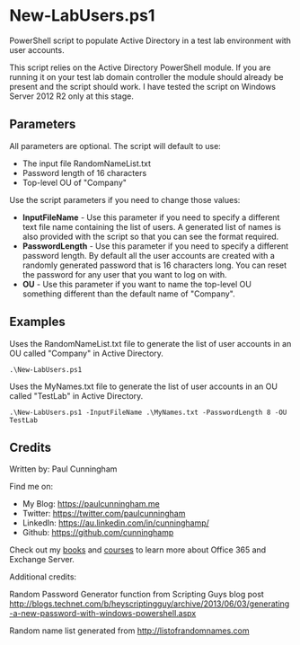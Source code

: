 # New-LabUsers.ps1
PowerShell script to populate Active Directory in a test lab environment with user accounts.

This script relies on the Active Directory PowerShell module. If you are running it on your test lab domain controller the module should already be present and the script should work. I have tested the script on Windows Server 2012 R2 only at this stage.

## Parameters

All parameters are optional. The script will default to use:

- The input file RandomNameList.txt
- Password length of 16 characters
- Top-level OU of "Company"
 
Use the script parameters if you need to change those values: 

- **InputFileName** - Use this parameter if you need to specify a different text file name containing
the list of users. A generated list of names is also provided with the script so that you can see the format required.
- **PasswordLength** - Use this parameter if you need to specify a different password length. By default
all the user accounts are created with a randomly generated password that is 16 characters long. You can reset the password for any user that you want to log on with.
- **OU** - Use this parameter if you want to name the top-level OU something different than the default name of "Company".

## Examples

Uses the RandomNameList.txt file to generate the list of user accounts in an OU called "Company" in Active Directory.
```
.\New-LabUsers.ps1
```

Uses the MyNames.txt file to generate the list of user accounts in an OU called "TestLab" in Active Directory.
```
.\New-LabUsers.ps1 -InputFileName .\MyNames.txt -PasswordLength 8 -OU TestLab
```

## Credits
Written by: Paul Cunningham

Find me on:

* My Blog:	https://paulcunningham.me
* Twitter:	https://twitter.com/paulcunningham
* LinkedIn:	https://au.linkedin.com/in/cunninghamp/
* Github:	https://github.com/cunninghamp

Check out my [books](https://paulcunningham.me/books/) and [courses](https://paulcunningham.me/training/) to learn more about Office 365 and Exchange Server.

Additional credits:

Random Password Generator function from Scripting Guys blog post http://blogs.technet.com/b/heyscriptingguy/archive/2013/06/03/generating-a-new-password-with-windows-powershell.aspx

Random name list generated from http://listofrandomnames.com

